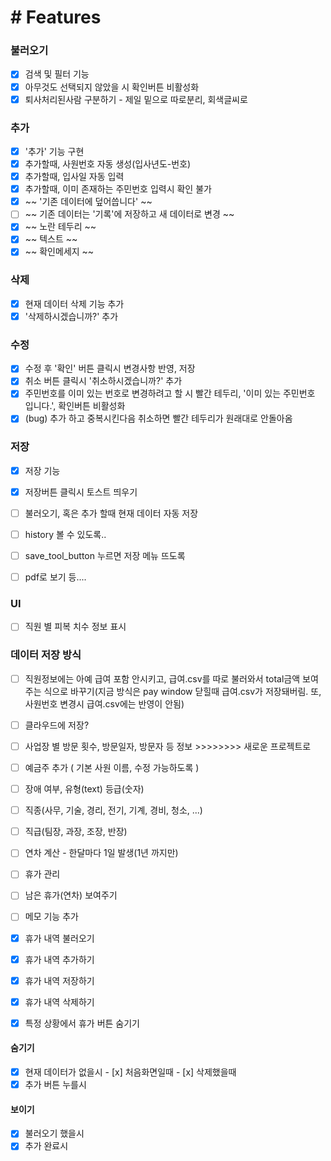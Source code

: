 # # Features
 ### 불러오기
 - [x] 검색 및 필터 기능
 - [x] 아무것도 선택되지 않았을 시 확인버튼 비활성화
 - [x] 퇴사처리된사람 구분하기 - 제일 밑으로 따로분리, 회색글씨로

 ### 추가
 - [x] '추가' 기능 구현
 - [x] 추가할때, 사원번호 자동 생성(입사년도-번호)
 - [x] 추가할때, 입사일 자동 입력
 - [x] 추가할때, 이미 존재하는 주민번호 입력시 확인 불가 
  - [x] ~~ '기존 데이터에 덮어씁니다' ~~
  - [ ] ~~ 기존 데이터는 '기록'에 저장하고 새 데이터로 변경 ~~
  - [x] ~~ 노란 테두리 ~~
  - [x] ~~ 텍스트 ~~
  - [x] ~~ 확인메세지 ~~

 ### 삭제
 - [x] 현재 데이터 삭제 기능 추가
 - [x] '삭제하시겠습니까?' 추가

 ### 수정
 - [x] 수정 후 '확인' 버튼 클릭시 변경사항 반영, 저장
 - [x] 취소 버튼 클릭시 '취소하시겠습니까?' 추가
 - [x] 주민번호를 이미 있는 번호로 변경하려고 할 시 빨간 테두리, '이미 있는 주민번호 입니다.', 확인버튼 비활성화
  - [x] (bug) 추가 하고 중복시킨다음 취소하면 빨간 테두리가 원래대로 안돌아옴

 ### 저장
 - [x] 저장 기능
 - [x] 저장버튼 클릭시 토스트 띄우기
 - [ ] 불러오기, 혹은 추가 할때 현재 데이터 자동 저장
 - [ ] history 볼 수 있도록..
 - [ ] save_tool_button 누르면 저장 메뉴 뜨도록
  - [ ] pdf로 보기 등....


 ### UI
 - [ ] 직원 별 피복 치수 정보 표시


 ### 데이터 저장 방식
 - [ ] 직원정보에는 아예 급여 포함 안시키고, 급여.csv를 따로 불러와서 total금액 보여주는 식으로 바꾸기(지금 방식은 pay window 닫힐때 급여.csv가 저장돼버림. 또, 사원번호 변경시 급여.csv에는 반영이 안됨)

 - [ ] 클라우드에 저장?



 - [ ] 사업장 별 방문 횟수, 방문일자, 방문자 등 정보        >>>>>>>> 새로운 프로젝트로

 - [ ] 예금주 추가 ( 기본 사원 이름, 수정 가능하도록 )
 - [ ] 장애 여부, 유형(text) 등급(숫자) 
 - [ ] 직종(사무, 기술, 경리, 전기, 기계, 경비, 청소, ...)
 - [ ] 직급(팀장, 과장, 조장, 반장)
 - [ ] 연차 계산 - 한달마다 1일 발생(1년 까지만)
 - [ ] 휴가 관리
  - [ ] 남은 휴가(연차) 보여주기
  - [ ] 메모 기능 추가
  - [x] 휴가 내역 불러오기
  - [x] 휴가 내역 추가하기
  - [x] 휴가 내역 저장하기
  - [x] 휴가 내역 삭제하기
  - [x] 특정 상황에서 휴가 버튼 숨기기
   #### 숨기기
   - [x] 현재 데이터가 없을시
    - [x] 처음화면일때
    - [x] 삭제했을때
   - [x] 추가 버튼 누를시
   #### 보이기
   - [x] 불러오기 했을시
   - [x] 추가 완료시